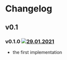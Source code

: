 # Changelog
## v0.1
### v0.1.0 [![29.01.2021](https://img.shields.io/date/1611953694)](https://github.com/d8corp/innet-to/tree/v0.1.0)
- the first implementation
